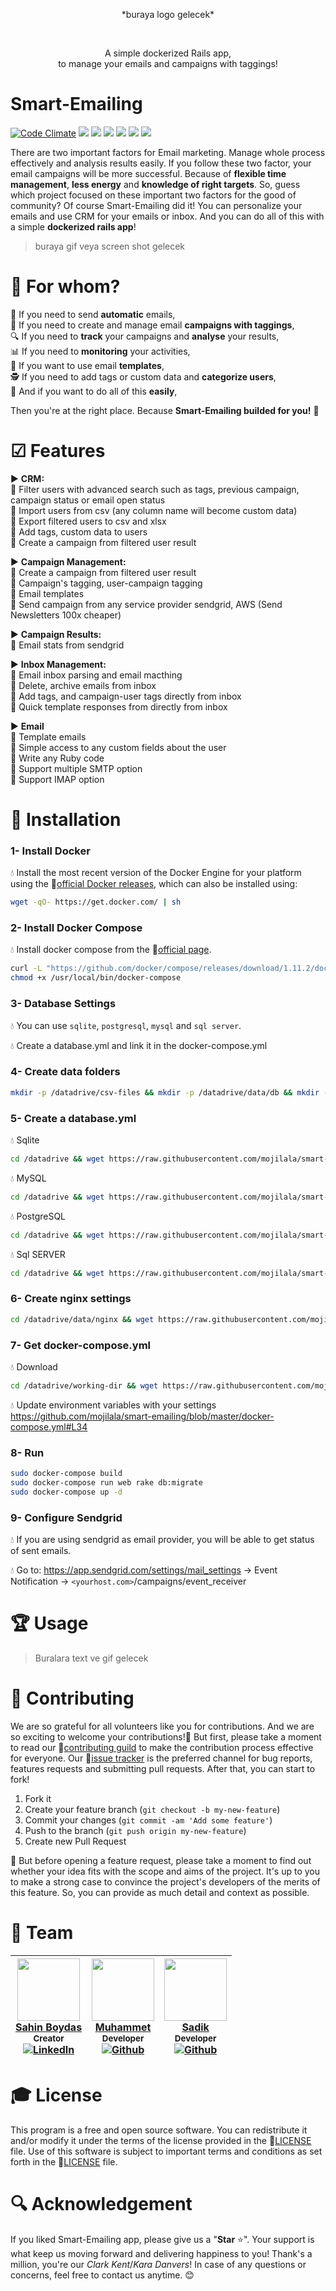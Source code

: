 <p align="center">
 *buraya logo gelecek*
 </p>
 
<br>
<p align="center">
    A simple dockerized Rails app,<br> 
  to manage your emails and campaigns with taggings!
</p>

# Smart-Emailing

[![Code Climate](https://codeclimate.com/github/mojilala/smart-emailing/badges/gpa.svg)](https://codeclimate.com/github/mojilala/smart-emailing) ![](https://img.shields.io/github/stars/svtek/smart-emailing.svg) ![](https://img.shields.io/github/forks/svtek/smart-emailing.svg) ![](https://img.shields.io/github/tag/svtek/smart-emailing.svg) ![](https://img.shields.io/github/issues/svtek/smart-emailing.svg) ![](https://img.shields.io/github/contributors/svtek/smart-emailing.svg) ![](https://img.shields.io/github/license/svtek/smart-emailing.svg)

There are two important factors for Email marketing. Manage whole process effectively and analysis results easily. If you follow these two factor, your email campaigns will be more successful. Because of **flexible time management**, **less energy** and **knowledge of right targets**. So, guess which project focused on these important two factors for the good of community? Of course Smart-Emailing did it! You can personalize your emails and use CRM for your emails or inbox. And you can do all of this with a simple **dockerized rails app**!

> buraya gif veya screen shot gelecek

# 🚻 For whom?

:vertical_traffic_light: If you need to send **automatic** emails,<br>
:rainbow: If you need to create and manage email **campaigns with taggings**,<br>
 🔍 If you need to **track** your campaigns and **analyse** your results,<br>
 📊 If you need to **monitoring** your activities,<br>
 📑 If you want to use email **templates**,<br>
 🕵️ If you need to add tags or custom data and **categorize users**,<br>
 💯 And if you want to do all of this **easily**,<br>

Then you're at the right place. Because **Smart-Emailing builded for you!** :tada:

# ☑ Features
:arrow_forward: **CRM:**<br>
🔸 Filter users with advanced search such as tags, previous campaign, campaign status or email open status<br>
🔸 Import users from csv (any column name will become custom data)<br>
🔸 Export filtered users to csv and xlsx<br>
🔸 Add tags, custom data to users<br>
🔸 Create a campaign from filtered user result<br>

:arrow_forward: **Campaign Management:**<br>
🔸 Create a campaign from filtered user result<br>
🔸 Campaign's tagging, user-campaign tagging<br>
🔸 Email templates<br>
🔸 Send campaign from any service provider sendgrid, AWS (Send Newsletters 100x cheaper)<br>

:arrow_forward: **Campaign Results:**<br>
🔸 Email stats from sendgrid<br>

:arrow_forward: **Inbox Management:**<br>
🔸 Email inbox parsing and email macthing<br>
🔸 Delete, archive emails from inbox<br>
🔸 Add tags, and campaign-user tags directly from inbox<br>
🔸 Quick template responses from directly from inbox<br>

:arrow_forward: **Email**<br>
🔸 Template emails<br>
🔸 Simple access to any custom fields about the user<br>
🔸 Write any Ruby code<br>
🔸 Support multiple SMTP option<br>
🔸 Support IMAP option<br>

# 🔱 Installation

### 1- Install Docker

:droplet: Install the most recent version of the Docker Engine for your platform using the 🔗[official Docker releases](http://docs.docker.com/engine/installation/), which can also be installed using:

```bash
wget -qO- https://get.docker.com/ | sh
```

### 2- Install Docker Compose

:droplet: Install docker compose from the 🔗[official page](https://docs.docker.com/compose/install/).    

```bash
curl -L "https://github.com/docker/compose/releases/download/1.11.2/docker-compose-$(uname -s)-$(uname -m)" -o /usr/local/bin/docker-compose
chmod +x /usr/local/bin/docker-compose
```

### 3- Database Settings

:droplet: You can use `sqlite`, `postgresql`, `mysql` and `sql server`.

:droplet: Create a database.yml and link it in the docker-compose.yml

### 4- Create data folders

```bash
mkdir -p /datadrive/csv-files && mkdir -p /datadrive/data/db && mkdir -p /datadrive/data/redis && mkdir -p /datadrive/data/nginx && mkdir -p /datadrive/working-dir 
```

### 5- Create a database.yml

:droplet: Sqlite 

```bash
cd /datadrive && wget https://raw.githubusercontent.com/mojilala/smart-emailing/master/config/database.yml
```

:droplet: MySQL

```bash
cd /datadrive && wget https://raw.githubusercontent.com/mojilala/smart-emailing/master/config/database_mysql.example.yml
```

:droplet: PostgreSQL

```bash
cd /datadrive && wget https://raw.githubusercontent.com/mojilala/smart-emailing/master/config/database_postgresql.example.yml
```
:droplet: Sql SERVER

```bash
cd /datadrive && wget https://raw.githubusercontent.com/mojilala/smart-emailing/master/config/database_azure_sql.example.yml
```

### 6- Create nginx settings

```bash
cd /datadrive/data/nginx && wget https://raw.githubusercontent.com/mojilala/smart-emailing/master/nginx/my_proxy.conf
```

### 7- Get docker-compose.yml

:droplet: Download

```bash
cd /datadrive/working-dir && wget https://raw.githubusercontent.com/mojilala/smart-emailing/master/docker-compose.yml
```

:droplet: Update environment variables with your settings https://github.com/mojilala/smart-emailing/blob/master/docker-compose.yml#L34

### 8- Run

```bash
sudo docker-compose build
sudo docker-compose run web rake db:migrate
sudo docker-compose up -d
```
### 9- Configure Sendgrid

:droplet: If you are using sendgrid as email provider, you will be able to
get status of sent emails.


:droplet: Go to: https://app.sendgrid.com/settings/mail_settings ->
  Event Notification -> `<yourhost.com>`/campaigns/event_receiver
  
# 🏆 Usage

> Buralara text ve gif gelecek

# 💝 Contributing

We are so grateful for all volunteers like you for contributions. And we are so exciting to welcome your contributions!🙏 But first, please take a moment to read our 🔗[contributing guild](https://github.com/svtek/smart-emailing/blob/master/CONTRIBUTING.md) to make the contribution process effective for everyone. Our 🔗[issue tracker](https://github.com/svtek/smart-emailing/issues) is the preferred channel for bug reports, features requests and submitting pull requests. After that, you can start to fork!

1. Fork it
2. Create your feature branch (`git checkout -b my-new-feature`)
3. Commit your changes (`git commit -am 'Add some feature'`)
4. Push to the branch (`git push origin my-new-feature`)
5. Create new Pull Request

🔎 But before opening a feature request, please take a moment to find out whether your idea fits with the scope and aims of the project. It's up to you to make a strong case to convince the project's developers of the merits of this feature. So, you can provide as much detail and context as possible.

# :muscle: Team

| [<img src="https://pbs.twimg.com/profile_images/508440350495485952/U1VH52UZ_200x200.jpeg" width="100px;"/>](https://twitter.com/sahinboydas) <br/> [Sahin Boydas](https://twitter.com/sahinboydas)<br/><sub>Creator</sub><br/> [![LinkedIn][1.1]][1] | [<img src="https://avatars1.githubusercontent.com/u/989759?s=460&v=4" width="100px;"/>](https://github.com/muhammet) <br/>[Muhammet](https://github.com/muhammet)<br/><sub>Developer</sub><br/> [![Github][2.1]][2] | [<img src="https://avatars1.githubusercontent.com/u/8470005?s=460&v=4" width="100px;"/>](https://github.com/sadikay)  <br/>[Sadik](https://github.com/sadikay)<br/><sub>Developer</sub><br/> [![Github][3.1]][3] |
| - | - | - | 

[1.1]: https://www.kingsfund.org.uk/themes/custom/kingsfund/dist/img/svg/sprite-icon-linkedin.svg (linkedin icon)
[1]: https://www.linkedin.com/in/sahinboydas
[2.1]: http://i.imgur.com/9I6NRUm.png (github.com/muhammet)
[2]: http://www.github.com/muhammet
[3.1]: http://i.imgur.com/9I6NRUm.png (github.com/sadikay)
[3]: http://www.github.com/sadikay


# 🎓 License

This program is a free and open source software. You can redistribute it and/or modify it under the terms of the license provided in the 🔗[LICENSE](LICENSE) file. Use of this software is subject to important terms and conditions as set forth in the 🔗[LICENSE](LICENSE) file.

# 🔍 Acknowledgement

If you liked Smart-Emailing app, please give us a "**Star** :star:". Your support is what keep us moving forward and delivering happiness to you! Thank's a million, you're our *Clark Kent*/*Kara Danvers*! In case of any questions or concerns, feel free to contact us anytime. :blush:
